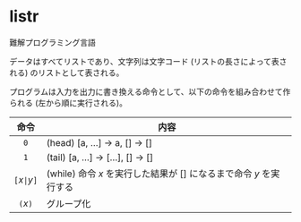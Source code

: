 # listr

難解プログラミング言語

データはすべてリストであり、文字列は文字コード (リストの長さによって表される) のリストとして表される。

プログラムは入力を出力に書き換える命令として、以下の命令を組み合わせて作られる (左から順に実行される)。

|命令|内容|
|:---:|---|
|`0`|(head) [a, …] → a, [] → []|
|`1`|(tail) [a, …] → […], [] → []|
|`[`_x_`\|`_y_`]`|(while) 命令 _x_ を実行した結果が [] になるまで命令 _y_ を実行する|
|`(`_x_`)`|グループ化|